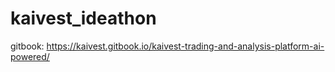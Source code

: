 # kaivest_ideathon
gitbook: https://kaivest.gitbook.io/kaivest-trading-and-analysis-platform-ai-powered/
